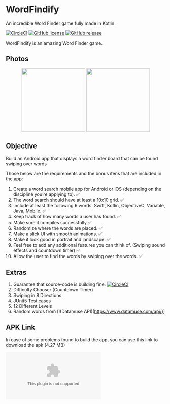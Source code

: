 # WordFindify
An incredible Word Finder game fully made in Kotlin

[![CircleCI](https://circleci.com/gh/AraujoJordan/Android-Word-Finder.svg?style=shield)](https://circleci.com/gh/AraujoJordan/Android-Word-Finder)
[![GitHub license](https://img.shields.io/github/license/Naereen/StrapDown.js.svg)](https://github.com/AraujoJordan/Shopify-Android-Challenge-Summer-2020/LICENSE)
[![GitHub release](https://img.shields.io/badge/release-1.0-blue)](https://github.com/AraujoJordan/Shopify-Android-Challenge-Summer-2020/releases/)

WordFindify is an amazing Word Finder game.

## Photos

<p float="left" align="center">
    <img src="./doc/menuTitle.gif" width="200"/>
    <img src="./doc/gameplay.gif" width="200"/>
</p>


## Objective

Build an Android app that displays a word finder board that can be found swiping over words

Those below are the requirements and the bonus itens that are included in the app:

1. Create a word search mobile app for Android or iOS (depending on the discipline you’re applying to). :white_check_mark:
2. The word search should have at least a 10x10 grid. :white_check_mark:
3. Include at least the following 6 words: Swift, Kotlin, ObjectiveC, Variable, Java, Mobile. :white_check_mark:
4. Keep track of how many words a user has found. :white_check_mark:
5. Make sure it compiles successfully.:white_check_mark:
6. Randomize where the words are placed. :white_check_mark:
7. Make a slick UI with smooth animations. :white_check_mark:
8. Make it look good in portrait and landscape. :white_check_mark:
9. Feel free to add any additional features you can think of. (Swiping sound effects and countdown timer) :white_check_mark:
10. Allow the user to find the words by swiping over the words. :white_check_mark:

## Extras

1. Guarantee that source-code is building fine. [![CircleCI](https://circleci.com/gh/AraujoJordan/Android-Word-Finder.svg?style=shield)](https://circleci.com/gh/AraujoJordan/Android-Word-Finder)
2. Difficulty Chooser (Countdown Timer)
4. Swiping in 8 Directions
5. JUnit5 Test cases
6. 12 Different Levels
7. Random words from [!(Datamuse API)(https://www.datamuse.com/api/)]

## APK Link
In case of some problems found to build the app, you can use this link to download the apk (4.27 MB)

![Wordfinfify Apk](https://github.com/AraujoJordan/Android-Word-Finder/releases/download/1.0.2/app-debug.apk)

